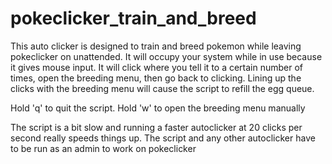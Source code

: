 # pokeclicker_train_and_breed
This auto clicker is designed to train and breed pokemon while leaving pokeclicker on unattended. It will occupy your system while in use because it gives mouse input. It will click where you tell it to a certain number of times, open the breeding menu, then go back to clicking. Lining up the clicks with the breeding menu will cause the script to refill the egg queue. 

Hold 'q' to quit the script. 
Hold 'w' to open the breeding menu manually

The script is a bit slow and running a faster autoclicker at 20 clicks per second really speeds things up. 
The script and any other autoclicker have to be run as an admin to work on pokeclicker
